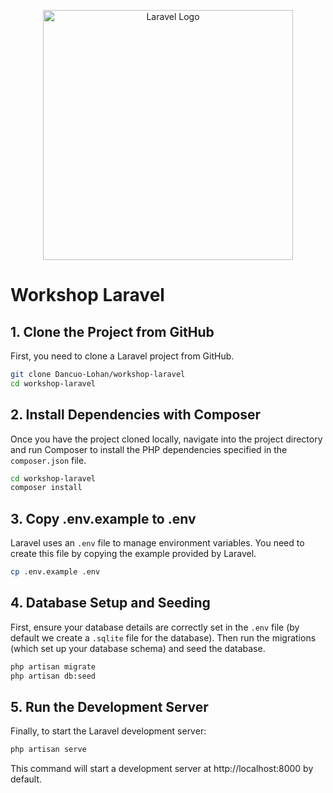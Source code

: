 <p align="center"><a href="https://laravel.com" target="_blank"><img src="https://raw.githubusercontent.com/laravel/art/master/logo-lockup/5%20SVG/2%20CMYK/1%20Full%20Color/laravel-logolockup-cmyk-red.svg" width="400" alt="Laravel Logo"></a></p>

# Workshop Laravel
## 1. Clone the Project from GitHub
First, you need to clone a Laravel project from GitHub.
```bash
git clone Dancuo-Lohan/workshop-laravel
cd workshop-laravel
```
## 2. Install Dependencies with Composer
Once you have the project cloned locally, navigate into the project directory and run Composer to install the PHP dependencies specified in the `composer.json` file.
```bash
cd workshop-laravel
composer install
```
## 3. Copy .env.example to .env
Laravel uses an `.env` file to manage environment variables. You need to create this file by copying the example provided by Laravel.
```bash
cp .env.example .env
```
## 4. Database Setup and Seeding
First, ensure your database details are correctly set in the `.env` file (by default we create a `.sqlite` file for the database). Then run the migrations (which set up your database schema) and seed the database.
```bash
php artisan migrate
php artisan db:seed
```
## 5. Run the Development Server
Finally, to start the Laravel development server:
```bash
php artisan serve
```
This command will start a development server at http://localhost:8000 by default.